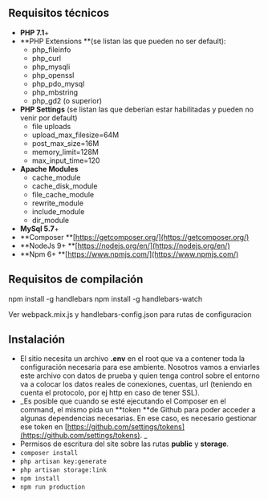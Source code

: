 ## 



## **Requisitos técnicos**



*   **PHP 7.1**+
*   **PHP Extensions **(se listan las que pueden no ser default):
    *   php_fileinfo
    *   php_curl
    *   php_mysqli
    *   php_openssl
    *   php_pdo_mysql
    *   php_mbstring
    *   php_gd2 (o superior)
*   **PHP Settings** (se listan las que deberían estar habilitadas y pueden no venir por default)
    *   file uploads
    *   upload_max_filesize=64M
    *   post_max_size=16M
    *   memory_limit=128M
    *   max_input_time=120
*   **Apache Modules**
    *   cache_module
    *   cache_disk_module
    *   file_cache_module
    *   rewrite_module
    *   include_module
    *   dir_module
*   **MySql 5.7**+
*   **Composer **[https://getcomposer.org/](https://getcomposer.org/)
*   **NodeJs 9+ **[https://nodejs.org/en/](https://nodejs.org/en/)
*   **Npm 6+ **[https://www.npmjs.com/](https://www.npmjs.com/)

    

## **Requisitos de compilación**

npm install -g handlebars
npm install -g handlebars-watch

Ver webpack.mix.js y handlebars-config.json para rutas de configuracion




## **Instalación**


*   El sitio necesita un archivo **.env** en el root que va a contener toda la configuración necesaria para ese ambiente. Nosotros vamos a enviarles este archivo con datos de prueba y quien tenga control sobre el entorno va a colocar los datos reales de conexiones, cuentas, url (teniendo en cuenta el protocolo, por ej http en caso de tener SSL).
*   _Es posible que cuando se esté ejecutando el Composer en el command, el mismo pida un **token **de Github para poder acceder a algunas dependencias necesarias. En ese caso, es necesario gestionar ese token en [https://github.com/settings/tokens](https://github.com/settings/tokens). _
*   Permisos de escritura del site sobre las rutas **public** y **storage**.
*   `composer install`
*   `php artisan key:generate`
*   `php artisan storage:link`
*   `npm install`
*   `npm run production`



